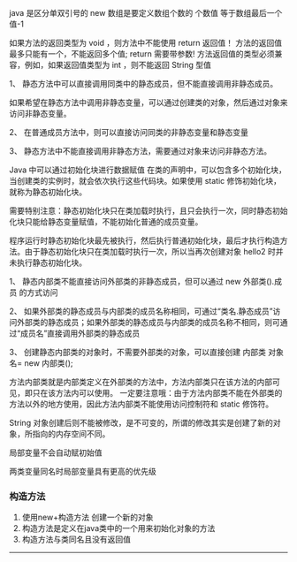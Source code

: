 java 是区分单双引号的
new 数组是要定义数组个数的 个数值 等于数组最后一个值-1

 如果方法的返回类型为 void ，则方法中不能使用 return 返回值！
 方法的返回值最多只能有一个，不能返回多个值; return 需要带参数!
  方法返回值的类型必须兼容，例如，如果返回值类型为 int ，则不能返回 String 型值


1、 静态方法中可以直接调用同类中的静态成员，但不能直接调用非静态成员。

如果希望在静态方法中调用非静态变量，可以通过创建类的对象，然后通过对象来访问非静态变量。

2、 在普通成员方法中，则可以直接访问同类的非静态变量和静态变量

3、 静态方法中不能直接调用非静态方法，需要通过对象来访问非静态方法。


Java 中可以通过初始化块进行数据赋值
在类的声明中，可以包含多个初始化块，当创建类的实例时，就会依次执行这些代码块。如果使用 static 修饰初始化块，就称为静态初始化块。

需要特别注意：静态初始化块只在类加载时执行，且只会执行一次，同时静态初始化块只能给静态变量赋值，不能初始化普通的成员变量。


程序运行时静态初始化块最先被执行，然后执行普通初始化块，最后才执行构造方法。由于静态初始化块只在类加载时执行一次，所以当再次创建对象 hello2 时并未执行静态初始化块。


1、 静态内部类不能直接访问外部类的非静态成员，但可以通过 new 外部类().成员 的方式访问 

2、 如果外部类的静态成员与内部类的成员名称相同，可通过“类名.静态成员”访问外部类的静态成员；如果外部类的静态成员与内部类的成员名称不相同，则可通过“成员名”直接调用外部类的静态成员

3、 创建静态内部类的对象时，不需要外部类的对象，可以直接创建 内部类 对象名= new 内部类();



方法内部类就是内部类定义在外部类的方法中，方法内部类只在该方法的内部可见，即只在该方法内可以使用。
一定要注意哦：由于方法内部类不能在外部类的方法以外的地方使用，因此方法内部类不能使用访问控制符和 static 修饰符。


String 对象创建后则不能被修改，是不可变的，所谓的修改其实是创建了新的对象，所指向的内存空间不同。

局部变量不会自动赋初始值

两类变量同名时局部变量具有更高的优先级

### 构造方法
1. 使用new+构造方法 创建一个新的对象
2. 构造方法是定义在java类中的一个用来初始化对象的方法
3. 构造方法与类同名且没有返回值

---


